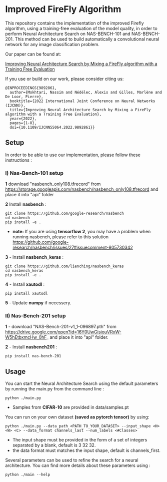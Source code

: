 ﻿# Improved FireFly Algorithm


This repository contains the implementation of the improved Firefly algorithm, using a training-free evaluation of the model quality, in order to perform Neural Architecture Search on NAS-BENCH-101 and NAS-BENCH-201. This method can be used to build automatically a  convolutional neural network for any image classification problem. 

Our paper can be found at:

[Improving Neural Architecture Search by Mixing a FireFly algorithm with a Training Free Evaluation](https://www.researchgate.net/publication/362293584_Improving_Neural_Architecture_Search_by_Mixing_a_FireFly_algorithm_with_a_Training_Free_Evaluation)

If you use or build on our work, please consider citing us:

```
@INPROCEEDINGS{9892861,
  author={Mokhtari, Nassim and Nédélec, Alexis and Gilles, Marlène and De Loor, Pierre},
  booktitle={2022 International Joint Conference on Neural Networks (IJCNN)}, 
  title={Improving Neural Architecture Search by Mixing a FireFly algorithm with a Training Free Evaluation}, 
  year={2022},
  pages={1-8},
  doi={10.1109/IJCNN55064.2022.9892861}}

```


## Setup
In order to be able to use our implementation, please follow these instructions :

### I) Nas-Bench-101 setup
**1** download "nasbench_only108.tfrecord" from https://storage.googleapis.com/nasbench/nasbench_only108.tfrecord and place it into "api" folder

**2** Install **nasbench** :

    git clone https://github.com/google-research/nasbench
    cd nasbench
    pip install -e .

* **note:** If you are using **tensorflow 2**,  you may have a problem when running nasbench, please refer to this solution  https://github.com/google-research/nasbench/issues/27#issuecomment-805730342

**3** - Install **nasbench_keras** :

    git clone https://github.com/lienching/nasbench_keras
    cd nasbench_keras
    pip install -e .

**4** - Install **xautodl** : 

	pip install xautodl

**5** - Update **numpy** if necessery.

### II) Nas-Bench-201 setup

**1** - download "NAS-Bench-201-v1_1-096897.pth" from https://drive.google.com/open?id=16Y0UwGisiouVRxW-W5hEtbxmcHw_0hF_ and place it into "api" folder.

**2** - Install **nasbench201** :

	pip install nas-bench-201 


## Usage
You can start the Neural Architecture Search using the default parameters by running the main.py from the command line :

	python ./main.py
* Samples from **CIFAR-10** are provided in data/samples.pt

You can run on your own dataset **(saved as pytorch tensor)** by using:

	python ./main.py --data_path <PATH_TO_YOUR_DATASET> --input_shape <H> <W> <C> --data_format channels_last --num_labels <#Classes>
* The input shape must be provided in the form of a set of integers separated by a blank, default is 3 32 32.
* the data format must matches the input shape, default is channels_first.


Several parameters can be used to refine the search for a neural architecture. You can find more details about these parameters using :

	python ./main --help

